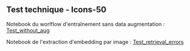 ## Test technique - Icons-50


Notebook du worlflow d'entraînement sans data augmentation : [Test_without_aug](https://github.com/yannistannier/Icons50-bonus/blob/master/Test_without_aug.ipynb)


Notebook de l'extraction d'embedding par image : [Test_retrieval_errors](https://github.com/yannistannier/Icons50-bonus/blob/master/Test_retrieval_errors.ipynb)